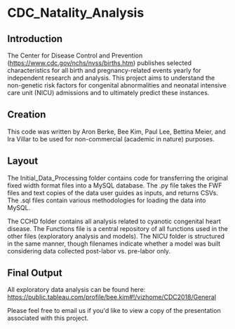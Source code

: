# CDC_Natality_Analysis

## Introduction
The Center for Disease Control and Prevention (https://www.cdc.gov/nchs/nvss/births.htm) publishes selected characteristics for all birth and pregnancy-related events yearly for independent research and analysis. This project aims to understand the non-genetic risk factors for congenital abnormalities and neonatal intensive care unit (NICU) admissions and to ultimately predict these instances. 

## Creation
This code was written by Aron Berke, Bee Kim, Paul Lee, Bettina Meier, and Ira Villar to be used for non-commercial (academic in nature) purposes.

## Layout
The Initial_Data_Processing folder contains code for transferring the original fixed width format files into a MySQL database. The .py file takes the FWF files and text copies of the data user guides as inputs, and returns CSVs. The .sql files contain various methodologies for loading the data into MySQL.

The CCHD folder contains all analysis related to cyanotic congenital heart disease. The Functions file is a central repository of all functions used in the other files (exploratory analysis and models). The NICU folder is structured in the same manner, though filenames indicate whether a model was built considering data collected post-labor vs. pre-labor only.

## Final Output
All exploratory data analysis can be found here: https://public.tableau.com/profile/bee.kim#!/vizhome/CDC2018/General

Please feel free to email us if you'd like to view a copy of the presentation associated with this project.




